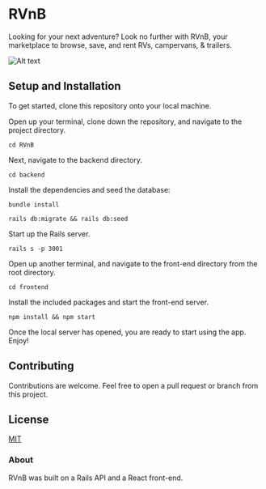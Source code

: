 # RVnB
Looking for your next adventure? Look no further with RVnB, your marketplace to browse, save, and rent RVs, campervans, & trailers.


![Alt text](https://github.com/sarabastian/RVnB/blob/main/frontend/public/screenshot.png)
## Setup and Installation
To get started, clone this repository onto your local machine.

Open up your terminal, clone down the repository, and navigate to the project directory.

```
cd RVnB
```

Next, navigate to the backend directory.
```
cd backend
```

Install the dependencies and seed the database:
```
bundle install
```
```
rails db:migrate && rails db:seed
```

Start up the Rails server.
```
rails s -p 3001
```
Open up another terminal, and navigate to the front-end directory from the root directory.
```
cd frontend
```

Install the included packages and start the front-end server.
```
npm install && npm start
```

Once the local server has opened, you are ready to start using the app. Enjoy!


## Contributing 

Contributions are welcome. Feel free to open a pull request or branch from this project.

## License 

[MIT](https://choosealicense.com/licenses/mit/)

### About

RVnB was built on a Rails API and a React front-end.
